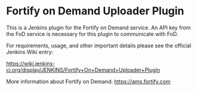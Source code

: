 # Fortify on Demand Uploader Plugin
This is a Jenkins plugin for the Fortify on Demand service. An API key from the FoD service is necessary for this plugin to communicate with FoD.

For requirements, usage, and other important details please see the official Jenkins Wiki entry: 

https://wiki.jenkins-ci.org/display/JENKINS/Fortify+On+Demand+Uploader+Plugin

More information about Fortify on Demand: https://ams.fortify.com
